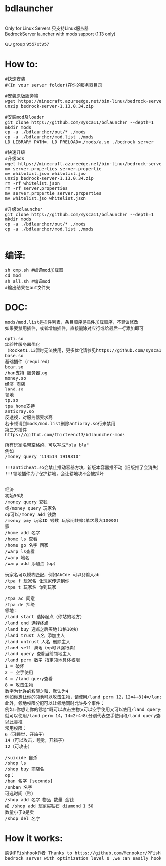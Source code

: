 # bdlauncher
<br>Only for Linux Servers
只支持Linux服务器<br>
BedrockServer launcher with mods support (1.13 only)
<br>
<br>QQ group 955765957
<br>
# How to:
<pre>
#快速安装
#(In your server folder)在你的服务器目录

#安装原版服务端
wget https://minecraft.azureedge.net/bin-linux/bedrock-server-1.13.0.34.zip
unzip bedrock-server-1.13.0.34.zip

#安装mod及loader
git clone https://github.com/sysca11/bdlauncher --depth=1
mkdir mods
cp -a ./bdlauncher/out/* ./mods
cp -a ./bdlauncher/mod.list ./mods
LD_LIBRARY_PATH=. LD_PRELOAD=./mods/a.so ./bedrock_server
</pre>
<pre>
#快速升级
#升级bds
wget https://minecraft.azureedge.net/bin-linux/bedrock-server-1.13.0.34.zip
mv server.properties server.propertie
mv whitelist.json whitelist.jso
unzip bedrock-server-1.13.0.34.zip
rm -rf whitelist.json
rm -rf server.properties
mv server.propertie server.properties
mv whitelist.jso whitelist.json

#升级bdlauncher
git clone https://github.com/sysca11/bdlauncher --depth=1
mkdir mods
cp -a ./bdlauncher/out/* ./mods
cp -a ./bdlauncher/mod.list ./mods

</pre>

# 编译:
<pre>
sh cmp.sh #编译mod加载器
cd mod
sh all.sh #编译mod
#输出结果在out文件夹
</pre>
# DOC:
<pre>
mods/mod.list是插件列表，条目顺序是插件加载顺序，不建议修改
如果要禁用插件，或者增加插件，直接删除对应行或给最后一行添加即可

opti.so
实验性服务器优化
（Rocket1.13暂时无法使用，更多优化请参见https://github.com/sysca11/rocket)
base.so
基础插件（required）
bear.so
/ban支持 服务器log
money.so
经济 商店
land.so
领地
tp.so
tpa home支持
antixray.so
反透视，对服务器要求高
若卡顿请到mods/mod.list删除antixray.so行来禁用
第三方插件
https://github.com/thirteenc13/bdlauncher-mods
</pre>
<pre>
所有玩家名带空格的，可以写成"bla bla"
例如
/money query "114514 1919810"

!!!anticheat.so会禁止推动容器方块，新版本容器推不动（旧版推了会消失）
!!!领地插件为了保护耕地，会让耕地块不会被踩坏


经济
初始50块
/money query 查钱
或/money query 玩家名
op可以/money add 钱数
/money pay 玩家ID 钱数 玩家间转账(单次最大10000)
家
/home add 名字
/home ls 查看
/home go 名字 回家
/warp ls查看
/warp 地名
/warp add 添加点（op）

玩家名可以模糊匹配，例如AbCde 可以只输入ab
/tpa f 玩家名 让玩家传送到你
/tpa t 玩家名 你到玩家

/tpa ac 同意
/tpa de 拒绝
领地：
/land start 选择起点（你站的地方）
/land end 选择终点
/land buy 选点之后买地(1格10块）
/land trust 人名 添加主人
/land untrust 人名 删除主人
/land sell 卖地（op可以强行卖）
/land query 查看当前领地主人
/land perm 数字 指定领地具体权限
1 = 破坏
2 = 空手使用
4 = /land query查看
8 = 攻击生物
数字为允许的权限之和，默认为4
例如你想让你的领地可以攻击生物，请使用/land perm 12，12=4+8(4=/land query查看、8=攻击生物)，恢复至初始状态请使用/land perm 4。
此外，领地权限分配可以让领地同时允许多个事件：
例如:你想让你的领地"既可以攻击生物又可以空手使用又可以使用/land query查看"
就可以使用/land perm 14，14=2+4+8(分别代表空手使用和/land query查看和攻击生物)
以此类推
常用权限：
6（可睡觉，开箱子）
14（可以攻击，睡觉，开箱子）
12（可攻击）

/suicide 自杀
/shop ls
/shop buy 商店名
op：
/ban 名字 [seconds]
/unban 名字
可选时间（秒）
/shop add 名字 物品 数量 金钱
如 /shop add 玩家买钻石 diamond 1 50
数量小于0是卖
/shop del 名字
</pre>
# How it works:
<pre>
感谢PFishhook作者 Thanks to https://github.com/Menooker/PFishHook 
bedrock_server with optimization level 0 ,we can easily hook functions.
</pre>

